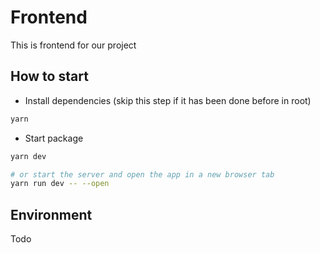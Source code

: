 # Frontend

This is frontend for our project

## How to start

-   Install dependencies (skip this step if it has been done before in root)

```bash
yarn
```

-   Start package

```bash
yarn dev

# or start the server and open the app in a new browser tab
yarn run dev -- --open
```

## Environment

Todo
